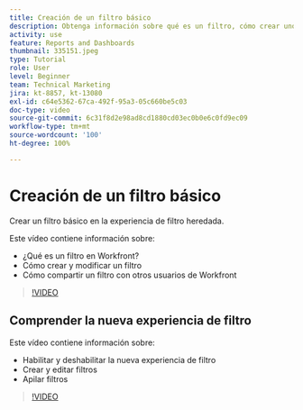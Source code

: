 ```yaml
---
title: Creación de un filtro básico
description: Obtenga información sobre qué es un filtro, cómo crear uno y cómo compartirlo con otros usuarios en Workfront. Aprenda también a utilizar la nueva experiencia de filtro.
activity: use
feature: Reports and Dashboards
thumbnail: 335151.jpeg
type: Tutorial
role: User
level: Beginner
team: Technical Marketing
jira: kt-8857, kt-13080
exl-id: c64e5362-67ca-492f-95a3-05c660be5c03
doc-type: video
source-git-commit: 6c31f8d2e98ad8cd1880cd03ec0b0e6c0fd9ec09
workflow-type: tm+mt
source-wordcount: '100'
ht-degree: 100%

---
```


# Creación de un filtro básico

Crear un filtro básico en la experiencia de filtro heredada.

Este vídeo contiene información sobre:

* ¿Qué es un filtro en Workfront?
* Cómo crear y modificar un filtro
* Cómo compartir un filtro con otros usuarios de Workfront

>[!VIDEO](https://video.tv.adobe.com/v/335151/?quality=12&learn=on)

## Comprender la nueva experiencia de filtro

Este vídeo contiene información sobre:

* Habilitar y deshabilitar la nueva experiencia de filtro
* Crear y editar filtros
* Apilar filtros

>[!VIDEO](https://video.tv.adobe.com/v/3419558/?quality=12&learn=on)
